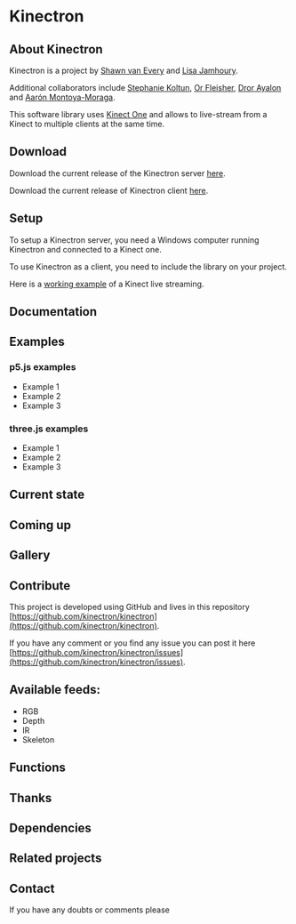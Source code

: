 # Kinectron

## About Kinectron

Kinectron is a project by [Shawn van Every](https://github.com/vanevery) and [Lisa Jamhoury](https://github.com/lisajamhoury/).

Additional collaborators include [Stephanie Koltun](https://github.com/stephkoltun), [Or Fleisher](https://github.com/juniorxsound), [Dror Ayalon](https://www.drorayalon.com/) and [Aarón Montoya-Moraga](https://github.com/montoyamoraga).

This software library uses [Kinect One](https://en.wikipedia.org/wiki/Kinect) and allows to live-stream from a Kinect to multiple clients at the same time.

## Download

Download the current release of the Kinectron server [here](https://github.com/kinectron/kinectron/releases).

Download the current release of Kinectron client [here](https://github.com/kinectron/kinectron/releases).

## Setup

To setup a Kinectron server, you need a Windows computer running Kinectron and connected to a Kinect one.

To use Kinectron as a client, you need to include the library on your project.

Here is a [working example](LINK) of a Kinect live streaming.


## Documentation

## Examples

### p5.js examples

* Example 1
* Example 2
* Example 3

### three.js examples

* Example 1
* Example 2
* Example 3

## Current state

## Coming up

## Gallery


## Contribute

This project is developed using GitHub and lives in this repository [https://github.com/kinectron/kinectron](https://github.com/kinectron/kinectron).

If you have any comment or you find any issue you can post it here [https://github.com/kinectron/kinectron/issues](https://github.com/kinectron/kinectron/issues).

## Available feeds:

* RGB
* Depth
* IR
* Skeleton

## Functions


## Thanks


## Dependencies



## Related projects


## Contact

If you have any doubts or comments please
